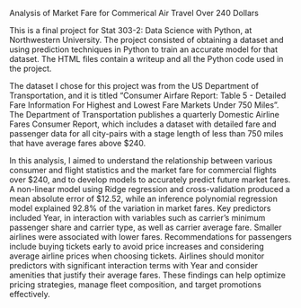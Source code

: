Analysis of Market Fare for Commerical Air Travel Over 240 Dollars

This is a final project for Stat 303-2: Data Science with Python, at Northwestern University. The project consisted of obtaining a dataset and using prediction techniques in Python to train an accurate model for that dataset. The HTML files contain a writeup and all the Python code used in the project.

The dataset I chose for this project was from the US Department of Transportation, and it is titled “Consumer Airfare Report: Table 5 - Detailed Fare Information For Highest and Lowest Fare Markets Under 750 Miles”. The Department of Transportation publishes a quarterly Domestic Airline Fares Consumer Report, which includes a dataset with detailed fare and passenger data for all city-pairs with a stage length of less than 750 miles that have average fares above $240.

In this analysis, I aimed to understand the relationship between various consumer and flight statistics and the market fare for commercial flights over $240, and to develop models to accurately predict future market fares. A non-linear model using Ridge regression and cross-validation produced a mean absolute error of $12.52, while an inference polynomial regression model explained 92.8% of the variation in market fares. Key predictors included Year, in interaction with variables such as carrier’s minimum passenger share and carrier type, as well as carrier average fare. Smaller airlines were associated with lower fares. Recommendations for passengers include buying tickets early to avoid price increases and considering average airline prices when choosing tickets. Airlines should monitor predictors with significant interaction terms with Year and consider amenities that justify their average fares. These findings can help optimize pricing strategies, manage fleet composition, and target promotions effectively.

